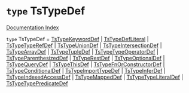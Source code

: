 # `type` TsTypeDef

[Documentation Index](../README.md)

`type` TsTypeDef = [TsTypeKeywordDef](../interface.TsTypeKeywordDef/README.md) | [TsTypeDefLiteral](../interface.TsTypeDefLiteral/README.md) | [TsTypeTypeRefDef](../interface.TsTypeTypeRefDef/README.md) | [TsTypeUnionDef](../interface.TsTypeUnionDef/README.md) | [TsTypeIntersectionDef](../interface.TsTypeIntersectionDef/README.md) | [TsTypeArrayDef](../interface.TsTypeArrayDef/README.md) | [TsTypeTupleDef](../interface.TsTypeTupleDef/README.md) | [TsTypeTypeOperatorDef](../interface.TsTypeTypeOperatorDef/README.md) | [TsTypeParenthesizedDef](../interface.TsTypeParenthesizedDef/README.md) | [TsTypeRestDef](../interface.TsTypeRestDef/README.md) | [TsTypeOptionalDef](../interface.TsTypeOptionalDef/README.md) | [TsTypeQueryDef](../interface.TsTypeQueryDef/README.md) | [TsTypeThisDef](../interface.TsTypeThisDef/README.md) | [TsTypeFnOrConstructorDef](../interface.TsTypeFnOrConstructorDef/README.md) | [TsTypeConditionalDef](../interface.TsTypeConditionalDef/README.md) | [TsTypeImportTypeDef](../interface.TsTypeImportTypeDef/README.md) | [TsTypeInferDef](../interface.TsTypeInferDef/README.md) | [TsTypeIndexedAccessDef](../interface.TsTypeIndexedAccessDef/README.md) | [TsTypeMappedDef](../interface.TsTypeMappedDef/README.md) | [TsTypeTypeLiteralDef](../interface.TsTypeTypeLiteralDef/README.md) | [TsTypeTypePredicateDef](../interface.TsTypeTypePredicateDef/README.md)